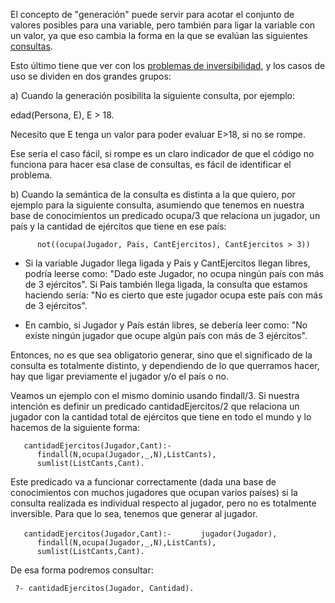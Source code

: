 El concepto de "generación" puede servir para acotar el conjunto de valores posibles para una variable, pero también para ligar la variable con un valor, ya que eso cambia la forma en la que se evalúan las siguientes [consultas](paradigma-logico---un-poco-de-nomenclatura-consultas.md).

Esto último tiene que ver con los [problemas de inversibilidad](paradigma-logico---casos-de-no-inversibilidad.md), y los casos de uso se dividen en dos grandes grupos:

a) Cuando la generación posibilita la siguiente consulta, por ejemplo:

edad(Persona, E), E &gt; 18.

Necesito que E tenga un valor para poder evaluar E&gt;18, si no se rompe.

Ese sería el caso fácil, si rompe es un claro indicador de que el código no funciona para hacer esa clase de consultas, es fácil de identificar el problema.

b) Cuando la semántica de la consulta es distinta a la que quiero, por ejemplo para la siguiente consulta, asumiendo que tenemos en nuestra base de conocimientos un predicado ocupa/3 que relaciona un jugador, un país y la cantidad de ejércitos que tiene en ese país:

`      not((ocupa(Jugador, Pais, CantEjercitos), CantEjercitos > 3))`

- Si la variable Jugador llega ligada y Pais y CantEjercitos llegan libres, podría leerse como: "Dado este Jugador, no ocupa ningún país con más de 3 ejércitos". Si Pais también llega ligada, la consulta que estamos haciendo sería: "No es cierto que este jugador ocupa este país con más de 3 ejércitos".

- En cambio, si Jugador y País están libres, se debería leer como: "No existe ningún jugador que ocupe algún país con más de 3 ejércitos".

Entonces, no es que sea obligatorio generar, sino que el significado de la consulta es totalmente distinto, y dependiendo de lo que querramos hacer, hay que ligar previamente el jugador y/o el país o no.

Veamos un ejemplo con el mismo dominio usando findall/3. Si nuestra intención es definir un predicado cantidadEjercitos/2 que relaciona un jugador con la cantidad total de ejércitos que tiene en todo el mundo y lo hacemos de la siguiente forma:

`   cantidadEjercitos(Jugador,Cant):-`
`      findall(N,ocupa(Jugador,_,N),ListCants),`
`      sumlist(ListCants,Cant).`

Este predicado va a funcionar correctamente (dada una base de conocimientos con muchos jugadores que ocupan varios países) si la consulta realizada es individual respecto al jugador, pero no es totalmente inversible. Para que lo sea, tenemos que generar al jugador.

`   cantidadEjercitos(Jugador,Cant):-`
`      jugador(Jugador),`
`      findall(N,ocupa(Jugador,_,N),ListCants),`
`      sumlist(ListCants,Cant).`

De esa forma podremos consultar:

` ?- cantidadEjercitos(Jugador, Cantidad).`
